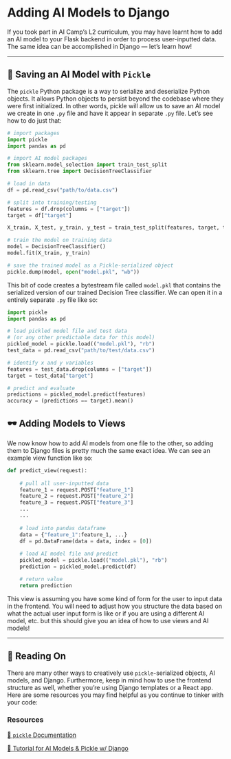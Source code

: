 # Adding AI Models to Django

If you took part in AI Camp’s L2 curriculum, you may have learnt how to add an AI model to your Flask backend in order to process user-inputted data. The same idea can be accomplished in Django — let’s learn how! 

---

## 🥒 Saving an AI Model with `Pickle`

The `pickle` Python package is a way to serialize and deserialize Python objects. It allows Python objects to persist beyond the codebase where they were first initialized. In other words, pickle will allow us to save an AI model we create in one `.py` file and have it appear in separate `.py` file. Let’s see how to do just that: 

```python
# import packages
import pickle
import pandas as pd

# import AI model packages
from sklearn.model_selection import train_test_split
from sklearn.tree import DecisionTreeClassifier

# load in data
df = pd.read_csv("path/to/data.csv")

# split into training/testing
features = df.drop(columns = ["target"])
target = df["target"]

X_train, X_test, y_train, y_test = train_test_split(features, target, test_size = 0.25)

# train the model on training data
model = DecisionTreeClassifier()
model.fit(X_train, y_train)

# save the trained model as a Pickle-serialized object
pickle.dump(model, open("model.pkl", "wb"))
```

This bit of code creates a bytestream file called `model.pkl` that contains the serialized version of our trained Decision Tree classifier. We can open it in a entirely separate `.py` file like so:

```python
import pickle
import pandas as pd

# load pickled model file and test data 
# (or any other predictable data for this model)
pickled_model = pickle.load(("model.pkl"), "rb")
test_data = pd.read_csv("path/to/test/data.csv")

# identify x and y variables
features = test_data.drop(columns = ["target"])
target = test_data["target"]

# predict and evaluate 
predictions = pickled_model.predict(features)
accuracy = (predictions == target).mean()
```

## 🕶️ Adding Models to Views

We now know how to add AI models from one file to the other, so adding them to Django files is pretty much the same exact idea. We can see an example view function like so:

```python
def predict_view(request):
	
	# pull all user-inputted data 
	feature_1 = request.POST["feature_1"]
	feature_2 = request.POST["feature_2"]
	feature_3 = request.POST["feature_3"]
	...
	...
	
	# load into pandas dataframe
	data = {"feature_1":feature_1, ...}
	df = pd.DataFrame(data = data, index = [0])
	
	# load AI model file and predict
	pickled_model = pickle.load(("model.pkl"), "rb")
	prediction = pickled_model.predict(df)

	# return value
	return prediction 
```

This view is assuming you have some kind of form for the user to input data in the frontend. You will need to adjust how you structure the data based on what the actual user input form is like or if you are using a different AI model, etc. but this should give you an idea of how to use views and AI models! 

---

## 🤔 Reading On

There are many other ways to creatively use `pickle`-serialized objects, AI models, and Django. Furthermore, keep in mind how to use the frontend structure as well, whether you’re using Django templates or a React app. Here are some resources you may find helpful as you continue to tinker with your code:

### Resources

[📌 `pickle` Documentation](https://docs.python.org/3/library/pickle.html)

[📎 Tutorial for AI Models & Pickle w/ Django](https://www.mlq.ai/django-machine-learning/)